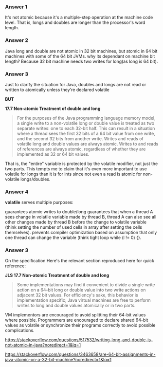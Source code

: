 
### Answer 1
It's not atomic because it's a multiple-step operation at the machine code level. That is, longs and doubles are longer than the processor's word length.

### Answer 2
Java long and double are not atomic in 32 bit machines, but atomic in 64 bit machines with some of the 64 bit JVMs. why its dependant on machine bit length? Because 32 bit machine needs two writes for long(as long is 64 bit). 

### Answer 3
Just to clarify the situation for Java, doubles and longs are not read or written to atomically unless they're declared volatile

**BUT**

**17.7 Non-atomic Treatment of double and long**
> For the purposes of the Java programming language memory model, a single write to a non-volatile long or double value is treated as two separate writes: one to each 32-bit half. This can result in a situation where a thread sees the first 32 bits of a 64 bit value from one write, and the second 32 bits from another write. Writes and reads of volatile long and double values are always atomic. Writes to and reads of references are always atomic, regardless of whether they are implemented as 32 or 64 bit values.

That is, the "entire" variable is protected by the volatile modifier, not just the two parts. This tempts me to claim that it's even more important to use volatile for longs than it is for ints since not even a read is atomic for non-volatile longs/doubles.


### Answer 4
**volatile** serves multiple purposes:

guarantees atomic writes to double/long
guarantees that when a thread A sees change in volatile variable made by thread B, thread A can also see all other changes made by thread B before the change to volatile variable (think setting the number of used cells in array after setting the cells themselves).
prevents compiler optimization based on assumption that only one thread can change the variable (think tight loop while (l != 0) {}.


### Answer 3

On the specification
Here's the relevant section reproduced here for quick reference:

**JLS 17.7 Non-atomic Treatment of double and long**
> Some implementations may find it convenient to divide a single write action on a 64-bit long or double value into two write actions on adjacent 32 bit values. For efficiency's sake, this behavior is implementation specific; Java virtual machines are free to perform writes to long and double values atomically or in two parts.

VM implementors are encouraged to avoid splitting their 64-bit values where possible. Programmers are encouraged to declare shared 64-bit values as volatile or synchronize their programs correctly to avoid possible complications.


https://stackoverflow.com/questions/517532/writing-long-and-double-is-not-atomic-in-java?noredirect=1&lq=1

https://stackoverflow.com/questions/3463658/are-64-bit-assignments-in-java-atomic-on-a-32-bit-machine?noredirect=1&lq=1
